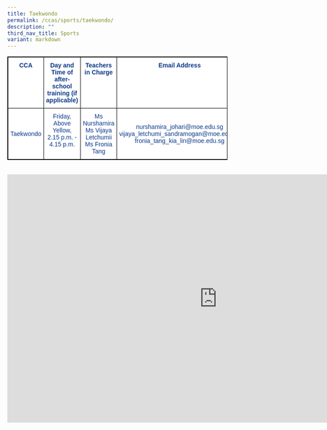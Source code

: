 ```yaml
---
title: Taekwondo
permalink: /ccas/sports/taekwondo/
description: ""
third_nav_title: Sports
variant: markdown
---
```

<style type="text/css">
.tg  {border-collapse:collapse;border-spacing:0;}
.tg td{border-color:black;border-style:solid;border-width:1px;font-family:Arial, sans-serif;font-size:14px;
  overflow:hidden;padding:10px 5px;word-break:normal;}
.tg th{border-color:black;border-style:solid;border-width:1px;font-family:Arial, sans-serif;font-size:14px;
  font-weight:normal;overflow:hidden;padding:10px 5px;word-break:normal;}
.tg .tg-m9di{background-color:#FFF;color:#0C3989;text-align:center;vertical-align:middle}
.tg .tg-pg9x{background-color:#FFF;color:#0C3989;font-weight:bold;text-align:center;vertical-align:top}
.tg .tg-u2s6{background-color:#FFF;color:#0C3989;text-align:center;vertical-align:top}
</style>
<table class="tg" style="border: 1px solid black">
<thead>
  <tr style="border: 1px solid black">
    <th class="tg-pg9x" style="border: 1px solid black">CCA</th>
    <th class="tg-pg9x" style="border: 1px solid black">Day and Time of after-school training (if applicable)</th>
    <th class="tg-pg9x" style="border: 1px solid black">Teachers in Charge</th>
    <th class="tg-pg9x" style="border: 1px solid black">Email Address</th>
  </tr>
</thead>
<tbody>
  <tr style="border: 1px solid black">
    <td class="tg-m9di" style="border: 1px solid black">Taekwondo</td>
    <td class="tg-u2s6" style="border: 1px solid black">Friday, Above Yellow, 2.15 p.m. - 4.15 p.m.<br><br></td>
    <td class="tg-u2s6" style="border: 1px solid black"><span style="background-color:initial">Ms Nurshamira</span><br>Ms Vijaya Letchumii<br>Ms Fronia Tang</td>
    <td class="tg-m9di" style="border: 1px solid black">nurshamira_johari@moe.edu.sg<br>vijaya_letchumi_sandramogan@moe.edu.sg<br>fronia_tang_kia_lin@moe.edu.sg</td>
  </tr>
</tbody>
</table><br>


<iframe allowfullscreen="true" height="569" width="960" frameborder="0" src="https://docs.google.com/presentation/d/e/2PACX-1vSX75CJRx_MeJp1He5RmVU_BjhFSjoGyiIUiafVdYB_Z3fKetTwxMhqOFkDr4zxZyk1LVOP3GIgdz4v/embed?start=false&amp;loop=false&amp;delayms=3000"></iframe>